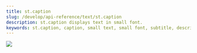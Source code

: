 ```yaml
---
title: st.caption
slug: /develop/api-reference/text/st.caption
description: st.caption displays text in small font.
keywords: st.caption, caption, small text, small font, subtitle, description text, fine print, secondary text
---
```


<Autofunction function="streamlit.caption" />

<Image src="/images/api/st.caption.png" clean />
